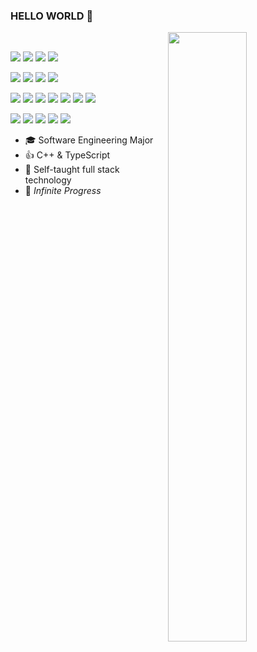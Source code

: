 ### HELLO WORLD 👋

<img align="right" width="50%" src="https://github-readme-stats.vercel.app/api/top-langs/?username=xhzk&layout=compact">

<br/>

![](https://img.shields.io/badge/-JavaScript-f7e018?style=flat-square&logo=javascript&logoColor=white)
![](https://img.shields.io/badge/TypeScript-007ACC?style=flat-square&logo=typescript&logoColor=white)
![](https://img.shields.io/badge/HTML5-E34F26?style=flat-square&logo=html5&logoColor=white)
![](https://img.shields.io/badge/CSS3-1572B6?style=flat-square&logo=css3&logoColor=white)

![](https://img.shields.io/badge/Vue.js-35495E?style=flat-square&logo=vue.js&logoColor=4FC08D)
![](https://img.shields.io/badge/Node.js-43853D?style=flat-square&logo=node.js&logoColor=white)
![](https://img.shields.io/badge/Vite-B73BFE?style=flat-square&logo=vite&logoColor=FFD62E)
![](https://img.shields.io/badge/Flutter-02569B?style=flat-square&logo=flutter&logoColor=white)

![](https://img.shields.io/badge/Python-14354C?style=flat-square&logo=python&logoColor=white)
![](https://img.shields.io/badge/Dart-0175C2?style=flat-square&logo=dart&logoColor=white)
![](https://img.shields.io/badge/C%2B%2B-00599C?style=flat-square&logo=c%2B%2B&logoColor=white)
![](https://img.shields.io/badge/C%23-239120?style=flat-square&logo=c-sharp&logoColor=white)
![](https://img.shields.io/badge/.NET-5C2D91?style=flat-square&logo=.net&logoColor=white)
![](https://img.shields.io/badge/Java-ED8B00?style=flat-square&logo=openjdk&logoColor=white)
![](https://img.shields.io/badge/Spring-6DB33F?style=flat-square&logo=spring&logoColor=white)

![](https://img.shields.io/badge/GIT-E44C30?style=flat-square&logo=git&logoColor=white)
![](https://img.shields.io/badge/-Linux-fcc624?style=flat-square&logo=linux&logoColor=white)
![](https://img.shields.io/badge/Cent%20OS-262577?style=flat-square&logo=CentOS&logoColor=white)
![](https://img.shields.io/badge/-MySQL-4479A1?style=flat-square&logo=MySQL&logoColor=fff)
![](https://img.shields.io/badge/-Docker-2496ED?style=flat-square&logo=docker&logoColor=ffffff)
<br/>

- 🎓 Software Engineering Major
- 👍 C++ & TypeScript
- 🎯 Self-taught   full stack technology
- 💖 *Infinite Progress*
